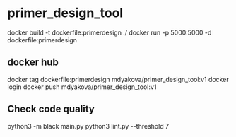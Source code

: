 # primer_design_tool

docker build -t dockerfile:primerdesign ./ 
docker run -p 5000:5000 -d dockerfile:primerdesign

## docker hub
docker tag dockerfile:primerdesign mdyakova/primer_design_tool:v1
docker login
docker push mdyakova/primer_design_tool:v1

## Check code quality
python3 -m black main.py
python3 lint.py --threshold 7

